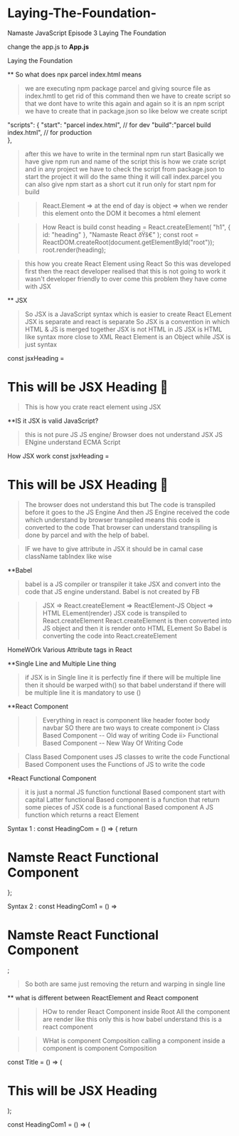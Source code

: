 # Laying-The-Foundation-
Namaste JavaScript Episode 3 Laying The Foundation 


change the app.js to <b>App.js</b>

Laying the Foundation 


** So what does npx parcel index.html means
>we are executing npm package parcel and giving source file as index.hmtl
> to get rid of this command then we have to create script so that
  we dont have to write this again and again 
> so it is an npm script we have to create that in package.json 
> so like below we create script
 
   "scripts": {
    "start": "parcel index.html",     // for dev
    "build":"parcel build index.html",  // for production    
  },   
> after this we have to write in the terminal npm run start
> Basically we have give npm run and name of the script
> this is how we crate script and in any project we have to check the script from package.json to start the project 
> it will do the same thing it will call index.parcel 
> you can also give npm start as a short cut
>it run only for start npm for build

>>React.Element  => at the end of day is object => when we render this element onto the DOM it becomes a html element 

>>How React is build 
const heading = React.createElement(
  "h1", 
  { id: "heading" }, 
  "Namaste React ðŸš€"
  );
const root = ReactDOM.createRoot(document.getElementById("root"));
root.render(heading);


> this how you create React Element using React
> So this was developed first then the react developer realised that this is not going to work
> it wasn't developer friendly
> to over come this problem they have come with JSX

** JSX
> So JSX is a JavaScript syntax which is easier to create React ELement 
> JSX is separate and react is separate
> So JSX is a convention in which HTML & JS is merged together
> JSX is not HTML  in JS
> JSX is HTML like syntax more close to XML 
> React Element is an Object while JSX is just syntax

const jsxHeading = <h1 id="heading">This will be JSX Heading :rocket: </h1> 

>This is how you crate react element using JSX

**IS it JSX is valid JavaScript?
> this is not pure JS
> JS engine/ Browser does not understand JSX 
> JS ENgine understand ECMA Script

How JSX work
const jsxHeading = <h1 id="heading">This will be JSX Heading :rocket: </h1> 
> The browser does not understand this but
> The code is transpiled  before it goes to the JS Engine 
> And then JS Engine received the code which understand by browser
> transpiled means this code is converted to the code That browser can understand
> transpiling is done by parcel and with the help of babel.

>IF we have to give attribute in JSX it should be in camal case className tabIndex like wise

**Babel
>babel is a JS compiler or transpiler 
>it take JSX and convert into the code that JS engine understand. 
>Babel is not created by FB


>>JSX => React.createElement => ReactElement-JS Object => HTML ELement(render) 
> JSX code is transpiled to React.createElement
> React.createElement is then converted into JS object
> and then it is render onto HTML ELement
> So Babel is converting the code into React.createElement

HomeWOrk
Various Attribute tags in React
 
 
**Single Line and Multiple Line thing
>if JSX is in Single line it is perfectly fine
>if there will be multiple line then it should be warped with()
 so that babel understand
>if there will be multiple line it is mandatory to use ()


**React Component
>> Everything in react is component like header footer body navbar 
> SO there are two ways to create component
  i> Class Based Component -- Old way of writing Code 
 ii> Functional Based Component -- New Way Of Writing Code
 
> Class Based Component uses JS classes to write the code
> Functional Based Component uses the Functions of JS to write the code


*React Functional Component
> it is just a normal JS function 
> functional Based component start with capital Latter 
> functional Based component is a function that return some pieces of JSX code
  is a functional Based component 
> A JS function which returns a react Element 
  
  
Syntax 1 :
  const HeadingCom = () => {
  return <h1>Namste React Functional Component </h1>
};

Syntax 2 :
const HeadingCom1 = () => <h1 className="head1">Namste React Functional Component </h1>;

> So both are same just removing the return and warping in single line 

** what is different between ReactElement and React component

>>HOw to render React Component inside Root
 >All the component are render like <HeadingCom1/> this only 
 >this is how babel understand this is a react component



>> WHat is component Composition 
> calling a component inside a component is component Composition

const Title = () => (
<h1 className="Head" id="heading">
This will be JSX Heading  </h1> 
 );

const HeadingCom1 = () => ( 
<div className="container">
 <Title/>
<h1 className="head1">Namste React Functional Component </h1>
</div>
);

>you can inject any JS code inside {} and it will be return in html
> Writing JS inside of JSX is big thing it can do anything with the help of {}

**How to put react element inside react Functional component.

Cross Side Scripting 
const data = api.getData();

const heading = () => (
{data}
<h1>hello</h1>
)
